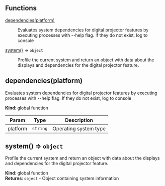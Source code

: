 ## Functions

<dl>
<dt><a href="#dependencies">dependencies(platform)</a></dt>
<dd><p>Evaluates system dependencies for digital
projector features by executing processes with
--help flag. If they do not exist, log to console</p>
</dd>
<dt><a href="#system">system()</a> ⇒ <code>object</code></dt>
<dd><p>Profile the current system and return an object with
data about the displays and dependencies for the digital
projector feature.</p>
</dd>
</dl>

<a name="dependencies"></a>

## dependencies(platform)
Evaluates system dependencies for digital
projector features by executing processes with
--help flag. If they do not exist, log to console

**Kind**: global function  

| Param | Type | Description |
| --- | --- | --- |
| platform | <code>string</code> | Operating system type |

<a name="system"></a>

## system() ⇒ <code>object</code>
Profile the current system and return an object with
data about the displays and dependencies for the digital
projector feature.

**Kind**: global function  
**Returns**: <code>object</code> - Object containing system information  
